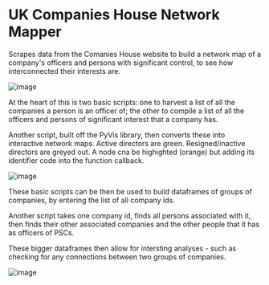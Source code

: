 # UK Companies House Network Mapper
Scrapes data from the Comanies House website to build a network map of a company's officers and persons with significant control, to see how interconnected their interests are. 

![image](https://user-images.githubusercontent.com/69304112/208015336-ab10718d-9b7e-43e7-9734-21a86894e45e.png)

At the heart of this is two basic scripts: one to harvest a list of all the companies a person is an officer of; the other to compile a list of all the officers and persons of significant interest that a company has.

Another script, built off the PyVis library, then converts these into interactive network maps. Active directors are green. Resigned/inactive directors are greyed out. A node cna be highighted (orange) but adding its identifier code into the function callback.

![image](https://user-images.githubusercontent.com/69304112/208037675-4dd81ad8-75dc-43e8-9dfa-55b07df23e06.png)

These basic scripts can be then be used to build dataframes of groups of companies, by entering the list of all company ids. 

Another script takes one company id, finds all persons associated with it, then finds their other associated companies and the other people that it has as officers of PSCs. 

These bigger dataframes then allow for intersting analyses - such as checking for any connections between two groups of companies.

![image](https://user-images.githubusercontent.com/69304112/209260285-cda1a131-350e-43e7-b890-47572a6886dd.png)
